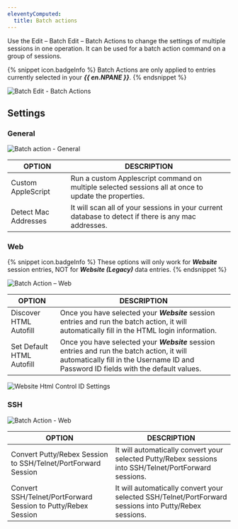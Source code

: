 ```yaml
---
eleventyComputed:
  title: Batch actions
---
```

Use the Edit – Batch Edit – Batch Actions to change the settings of multiple sessions in one operation. It can be used for a batch action command on a group of sessions.

{% snippet icon.badgeInfo %}
Batch Actions are only applied to entries currently selected in your ***{{ en.NPANE }}***.
{% endsnippet %}

![Batch Edit - Batch Actions](https://cdnweb.devolutions.net/docs/docs_en_rdm_mac_clip10350.png)

## Settings

### General
![Batch action - General](https://cdnweb.devolutions.net/docs/docs_en_rdm_mac_clip10351.png)

| OPTION               | DESCRIPTION                                                                                          |
|----------------------|------------------------------------------------------------------------------------------------------|
| Custom AppleScript   | Run a custom Applescript command on multiple selected sessions all at once to update the properties. |
| Detect Mac Addresses | It will scan all of your sessions in your current database to detect if there is any mac addresses.  |

### Web
{% snippet icon.badgeInfo %}
These options will only work for ***Website*** session entries, NOT for ***Website (Legacy)*** data entries.
{% endsnippet %}

![Batch Action – Web](https://cdnweb.devolutions.net/docs/docs_en_rdm_mac_clip10102.png)

| OPTION                    | DESCRIPTION |
|---------------------------|-------------|
| Discover HTML Autofill    | Once you have selected your ***Website*** session entries and run the batch action, it will automatically fill in the HTML login information. |
| Set Default HTML Autofill | Once you have selected your ***Website*** session entries and run the batch action, it will automatically fill in the Username ID and Password ID fields with the default values. |

![Website Html Control ID Settings](https://cdnweb.devolutions.net/docs/docs_en_rdm_mac_clip10352.png)

### SSH
![Batch Action - Web](https://cdnweb.devolutions.net/docs/docs_en_rdm_mac_clip10103.png)

| OPTION                                                        | DESCRIPTION |
|---------------------------------------------------------------|-------------|
| Convert Putty/Rebex Session to SSH/Telnet/PortForward Session | It will automatically convert your selected Putty/Rebex sessions into SSH/Telnet/PortForward sessions. |
| Convert SSH/Telnet/PortForward Session to Putty/Rebex Session | It will automatically convert your selected SSH/Telnet/PortForward sessions into Putty/Rebex sessions. |
